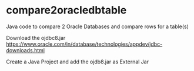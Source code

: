# compare2oracledbtable
Java code to compare 2 Oracle Databases and compare rows for a table(s)

Download the ojdbc8.jar
https://www.oracle.com/in/database/technologies/appdev/jdbc-downloads.html

Create a Java Project and add the ojdb8.jar as External Jar

